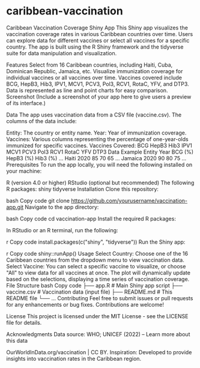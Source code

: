 # caribbean-vaccination
Caribbean Vaccination Coverage Shiny App
This Shiny app visualizes the vaccination coverage rates in various Caribbean countries over time. Users can explore data for different vaccines or select all vaccines for a specific country. The app is built using the R Shiny framework and the tidyverse suite for data manipulation and visualization.

Features
Select from 16 Caribbean countries, including Haiti, Cuba, Dominican Republic, Jamaica, etc.
Visualize immunization coverage for individual vaccines or all vaccines over time.
Vaccines covered include BCG, HepB3, Hib3, IPV1, MCV1, PCV3, Pol3, RCV1, RotaC, YFV, and DTP3.
Data is represented as line and point charts for easy comparison.
Screenshot
(Include a screenshot of your app here to give users a preview of its interface.)

Data
The app uses vaccination data from a CSV file (vaccine.csv). The columns of the data include:

Entity: The country or entity name.
Year: Year of immunization coverage.
Vaccines: Various columns representing the percentage of one-year-olds immunized for specific vaccines.
Vaccines Covered:
BCG
HepB3
Hib3
IPV1
MCV1
PCV3
Pol3
RCV1
RotaC
YFV
DTP3
Data Example
Entity	Year	BCG (%)	HepB3 (%)	Hib3 (%)	...
Haiti	2020	85	70	65	...
Jamaica	2020	90	80	75	...
Prerequisites
To run the app locally, you will need the following installed on your machine:

R (version 4.0 or higher)
RStudio (optional but recommended)
The following R packages:
shiny
tidyverse
Installation
Clone this repository:

bash
Copy code
git clone https://github.com/yourusername/vaccination-app.git
Navigate to the app directory:

bash
Copy code
cd vaccination-app
Install the required R packages:

In RStudio or an R terminal, run the following:

r
Copy code
install.packages(c("shiny", "tidyverse"))
Run the Shiny app:

r
Copy code
shiny::runApp()
Usage
Select Country: Choose one of the 16 Caribbean countries from the dropdown menu to view vaccination data.
Select Vaccine: You can select a specific vaccine to visualize, or choose "All" to view data for all vaccines at once.
The plot will dynamically update based on the selections, displaying a time series of vaccination coverage.
File Structure
bash
Copy code
├── app.R                # Main Shiny app script
├── vaccine.csv          # Vaccination data (input file)
├── README.md            # This README file
└── ...
Contributing
Feel free to submit issues or pull requests for any enhancements or bug fixes. Contributions are welcome!

License
This project is licensed under the MIT License - see the LICENSE file for details.

Acknowledgments
Data source: WHO; UNICEF (2022) – Learn more about this data

OurWorldInData.org/vaccination | CC BY.
Inspiration: Developed to provide insights into vaccination rates in the Caribbean region.
 

